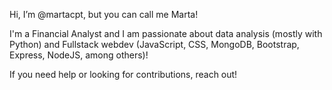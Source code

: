Hi, I’m @martacpt, but you can call me Marta! 

I'm a Financial Analyst and I am passionate about data analysis (mostly with Python) and Fullstack webdev (JavaScript, CSS, MongoDB, Bootstrap, Express, NodeJS, among others)!  

If you need help or looking for contributions, reach out!

<!---
martacpt/martacpt is a ✨ special ✨ repository because its `README.md` (this file) appears on your GitHub profile.
You can click the Preview link to take a look at your changes.
--->
